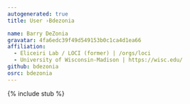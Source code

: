 ```yaml
---
autogenerated: true
title: User ›Bdezonia

name: Barry DeZonia
gravatar: 4fa6edc39f49d549153b0c1ca4d1ea66
affiliation:
  - Eliceiri Lab / LOCI (former) | /orgs/loci
  - University of Wisconsin-Madison | https://wisc.edu/
github: bdezonia
osrc: bdezonia
---
```

{% include stub %}


